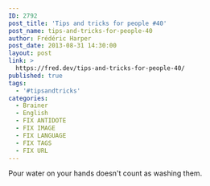 ```yaml
---
ID: 2792
post_title: 'Tips and tricks for people #40'
post_name: tips-and-tricks-for-people-40
author: Frédéric Harper
post_date: 2013-08-31 14:30:00
layout: post
link: >
  https://fred.dev/tips-and-tricks-for-people-40/
published: true
tags:
  - '#tipsandtricks'
categories:
  - Brainer
  - English
  - FIX ANTIDOTE
  - FIX IMAGE
  - FIX LANGUAGE
  - FIX TAGS
  - FIX URL
---
```

<p>Pour water on your hands doesn't count as washing them.</p> 